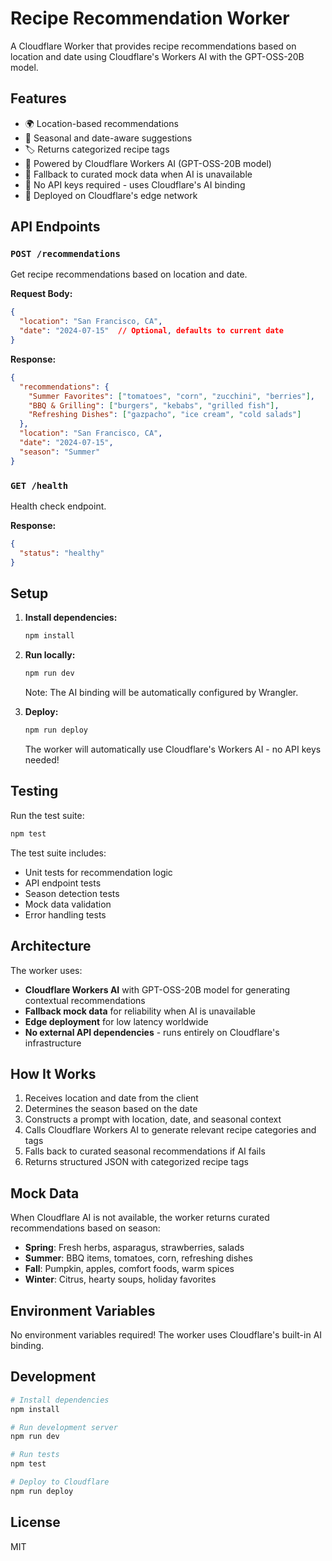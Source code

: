 # Recipe Recommendation Worker

A Cloudflare Worker that provides recipe recommendations based on location and date using Cloudflare's Workers AI with the GPT-OSS-20B model.

## Features

- 🌍 Location-based recommendations
- 📅 Seasonal and date-aware suggestions
- 🏷️ Returns categorized recipe tags
- 🤖 Powered by Cloudflare Workers AI (GPT-OSS-20B model)
- 🔄 Fallback to curated mock data when AI is unavailable
- 🔐 No API keys required - uses Cloudflare's AI binding
- 🚀 Deployed on Cloudflare's edge network

## API Endpoints

### `POST /recommendations`

Get recipe recommendations based on location and date.

**Request Body:**
```json
{
  "location": "San Francisco, CA",
  "date": "2024-07-15"  // Optional, defaults to current date
}
```

**Response:**
```json
{
  "recommendations": {
    "Summer Favorites": ["tomatoes", "corn", "zucchini", "berries"],
    "BBQ & Grilling": ["burgers", "kebabs", "grilled fish"],
    "Refreshing Dishes": ["gazpacho", "ice cream", "cold salads"]
  },
  "location": "San Francisco, CA",
  "date": "2024-07-15",
  "season": "Summer"
}
```

### `GET /health`

Health check endpoint.

**Response:**
```json
{
  "status": "healthy"
}
```

## Setup

1. **Install dependencies:**
   ```bash
   npm install
   ```

2. **Run locally:**
   ```bash
   npm run dev
   ```
   
   Note: The AI binding will be automatically configured by Wrangler.

3. **Deploy:**
   ```bash
   npm run deploy
   ```
   
   The worker will automatically use Cloudflare's Workers AI - no API keys needed!

## Testing

Run the test suite:
```bash
npm test
```

The test suite includes:
- Unit tests for recommendation logic
- API endpoint tests
- Season detection tests
- Mock data validation
- Error handling tests

## Architecture

The worker uses:
- **Cloudflare Workers AI** with GPT-OSS-20B model for generating contextual recommendations
- **Fallback mock data** for reliability when AI is unavailable
- **Edge deployment** for low latency worldwide
- **No external API dependencies** - runs entirely on Cloudflare's infrastructure

## How It Works

1. Receives location and date from the client
2. Determines the season based on the date
3. Constructs a prompt with location, date, and seasonal context
4. Calls Cloudflare Workers AI to generate relevant recipe categories and tags
5. Falls back to curated seasonal recommendations if AI fails
6. Returns structured JSON with categorized recipe tags

## Mock Data

When Cloudflare AI is not available, the worker returns curated recommendations based on season:

- **Spring**: Fresh herbs, asparagus, strawberries, salads
- **Summer**: BBQ items, tomatoes, corn, refreshing dishes
- **Fall**: Pumpkin, apples, comfort foods, warm spices
- **Winter**: Citrus, hearty soups, holiday favorites

## Environment Variables

No environment variables required! The worker uses Cloudflare's built-in AI binding.

## Development

```bash
# Install dependencies
npm install

# Run development server
npm run dev

# Run tests
npm test

# Deploy to Cloudflare
npm run deploy
```

## License

MIT